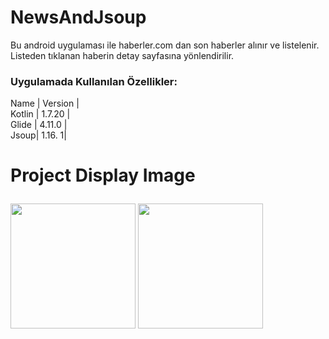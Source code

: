 # NewsAndJsoup
Bu android uygulaması ile haberler.com dan son haberler alınır ve listelenir. Listeden tıklanan haberin detay sayfasına yönlendirilir.
### Uygulamada Kullanılan Özellikler:
  Name | Version |
  <br> Kotlin | 1.7.20 |</br> 
  Glide  | 4.11.0 | 
<br >Jsoup| 1.16. 1|</br></p> 
# Project Display Image <p> 
  <a href="https://github.com/oykuyildirim/NewsAndJsoup/assets/37236494/45072686-a15c-4306-abf0-57a8a74b939d" target="_blank">
    <img src="https://github.com/oykuyildirim/NewsAndJsoup/assets/37236494/45072686-a15c-4306-abf0-57a8a74b939d" width="200" style="max-width:100%;"></a>
   <a href="https://github.com/oykuyildirim/NewsAndJsoup/assets/37236494/9838ecb7-6573-4942-8d16-02f758945c1f" target="_blank">
    <img src="https://github.com/oykuyildirim/NewsAndJsoup/assets/37236494/9838ecb7-6573-4942-8d16-02f758945c1f" width="200" style="max-width:100%;"></a>
